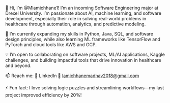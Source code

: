 👋 Hi, I’m @Mlamichhane1!
I’m an incoming Software Engineering major at Drexel University. I’m passionate about AI, machine learning, and software development, especially their role in solving real-world problems in healthcare through automation, analytics, and predictive modeling.

🌱 I’m currently expanding my skills in Python, Java, SQL, and software design principles, while also learning ML frameworks like TensorFlow and PyTorch and cloud tools like AWS and GCP.

💡 I’m open to collaborating on software projects, ML/AI applications, Kaggle challenges, and building impactful tools that drive innovation in healthcare and beyond.

📫 Reach me:
🔗 LinkedIn
📧 lamichhanemadhav2018@gmail.com

⚡ Fun fact: I love solving logic puzzles and streamlining workflows—my last project improved efficiency by 20%!
